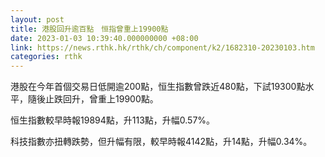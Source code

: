 ```yaml
---
layout: post
title: 港股回升逾百點　恒指曾重上19900點
date: 2023-01-03 10:39:40.000000000 +08:00
link: https://news.rthk.hk/rthk/ch/component/k2/1682310-20230103.htm
categories: rthk
---
```


港股在今年首個交易日低開逾200點，恒生指數曾跌近480點，下試19300點水平，隨後止跌回升，曾重上19900點。

恒生指數較早時報19894點，升113點，升幅0.57%。

科技指數亦扭轉跌勢，但升幅有限，較早時報4142點，升14點，升幅0.34%。
